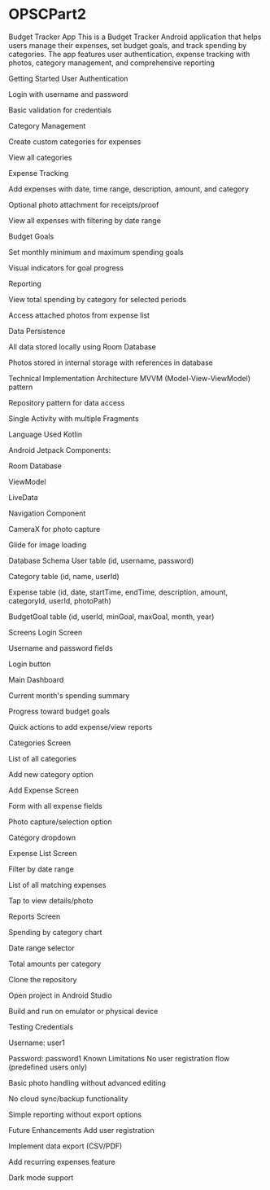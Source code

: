 # OPSCPart2
Budget Tracker App
This is a Budget Tracker Android application that helps users manage their expenses, set budget goals, and track spending by categories. The app features user authentication, expense tracking with photos, category management, and comprehensive reporting 

Getting Started
User Authentication

Login with username and password

Basic validation for credentials

Category Management

Create custom categories for expenses

View all categories

Expense Tracking

Add expenses with date, time range, description, amount, and category

Optional photo attachment for receipts/proof

View all expenses with filtering by date range

Budget Goals

Set monthly minimum and maximum spending goals

Visual indicators for goal progress

Reporting

View total spending by category for selected periods

Access attached photos from expense list

Data Persistence

All data stored locally using Room Database

Photos stored in internal storage with references in database

Technical Implementation
Architecture
MVVM (Model-View-ViewModel) pattern

Repository pattern for data access

Single Activity with multiple Fragments

Language Used
Kotlin

Android Jetpack Components:

Room Database

ViewModel

LiveData

Navigation Component

CameraX for photo capture

Glide for image loading

Database Schema
User table (id, username, password)

Category table (id, name, userId)

Expense table (id, date, startTime, endTime, description, amount, categoryId, userId, photoPath)

BudgetGoal table (id, userId, minGoal, maxGoal, month, year)

Screens
Login Screen

Username and password fields

Login button

Main Dashboard

Current month's spending summary

Progress toward budget goals

Quick actions to add expense/view reports

Categories Screen

List of all categories

Add new category option

Add Expense Screen

Form with all expense fields

Photo capture/selection option

Category dropdown

Expense List Screen

Filter by date range

List of all matching expenses

Tap to view details/photo

Reports Screen

Spending by category chart

Date range selector

Total amounts per category

Clone the repository

Open project in Android Studio

Build and run on emulator or physical device

Testing Credentials

Username: user1

Password: password1 Known Limitations
No user registration flow (predefined users only)

Basic photo handling without advanced editing

No cloud sync/backup functionality

Simple reporting without export options

Future Enhancements
Add user registration

Implement data export (CSV/PDF)

Add recurring expenses feature

Dark mode support

